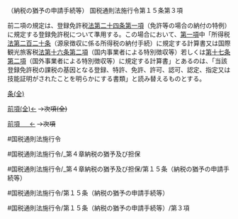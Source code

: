 （納税の猶予の申請手続等）
国税通則法施行令第１５条第３項

前二項の規定は、登録免許税[法第二十四条第一項](国税通則法＿＿＿＿＿第２４条第１項)（免許等の場合の納付の特例）に規定する登録免許税について準用する。この場合において、[第一項](国税通則法施行＿令＿第１５条第１項)中「所得税[法第二百二十条](国税通則法＿＿＿＿＿第２２０条第１項)（源泉徴収に係る所得税の納付手続）に規定する計算書又は国際観光旅客税[法第十六条第二項](国税通則法＿＿＿＿＿第１６条第２項)（国内事業者による特別徴収等）若しくは[第十七条第二項](国税通則法施行＿令＿第１７条第２項)（国外事業者による特別徴収等）に規定する計算書」とあるのは、「当該登録免許税の課税の基因となる登録、特許、免許、許可、認可、認定、指定又は技能証明がされたことを明らかにする書類」と読み替えるものとする。

[条(全)](国税通則法施行＿令＿第１５条_.md)

[前項(全)←](国税通則法施行＿令＿第１５条第２項_.md)  ~~→次項(全)~~

[前項 　 ←](国税通則法施行＿令＿第１５条第２項.md)  ~~→次項~~



#国税通則法施行令

#国税通則法施行令/_第４章納税の猶予及び担保

#国税通則法施行令/_第４章納税の猶予及び担保/第１５条（納税の猶予の申請手続等）

#国税通則法施行令/第１５条（納税の猶予の申請手続等）

#国税通則法施行令/第１５条（納税の猶予の申請手続等）/第３項

